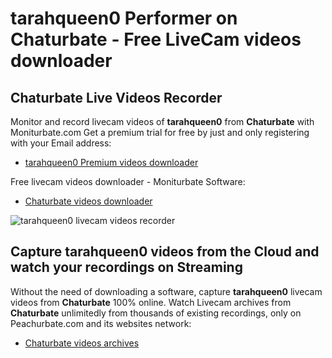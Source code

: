 # tarahqueen0 Performer on Chaturbate - Free LiveCam videos downloader

## Chaturbate Live Videos Recorder

Monitor and record livecam videos of **tarahqueen0** from **Chaturbate** with Moniturbate.com
Get a premium trial for free by just and only registering with your Email address:
* [tarahqueen0 Premium videos downloader](https://moniturbate.com/request-demo-licence-key.html)

Free livecam videos downloader - Moniturbate Software:
* [Chaturbate videos downloader](https://moniturbate.com/moniturbate-download-software.html)

![tarahqueen0 livecam videos recorder](https://peachurnet.com/templates/moniturbate-software.png)


## Capture tarahqueen0 videos from the Cloud and watch your recordings on Streaming

Without the need of downloading a software, capture **tarahqueen0** livecam videos from **Chaturbate** 100% online.
Watch Livecam archives from **Chaturbate** unlimitedly from thousands of existing recordings, only on Peachurbate.com and its websites network:
* [Chaturbate videos archives](https://peachurnet.com/)